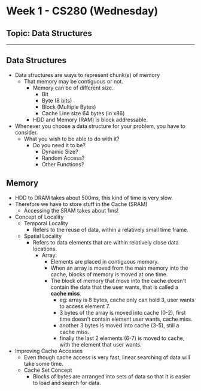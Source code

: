 # Week 1 - CS280 (Wednesday)
## Topic: Data Structures
---
## Data Structures
- Data structures are ways to represent chunk(s) of memory
  - That memory may be contiguous or not.
    - Memory can be of different size.
      - Bit
      - Byte (8 bits)
      - Block (Multiple Bytes)
      - Cache Line size 64 bytes (in x86)
    - HDD and Memory (RAM) is block addressable.
- Whenever you choose a data structure for your problem, you have to consider.
  - What you wish to be able to do with it?
    - Do you need it to be?
      - Dynamic Size?
      - Random Access?
      - Other Functions?

## Memory
- HDD to DRAM takes about 500ms, this kind of time is very slow.
- Therefore we have to store stuff in the Cache (SRAM)
  - Accessing the SRAM takes about 1ms!
- Concept of Locality
  - Temporal Locality
    - Refers to the reuse of data, within a relatively small time frame.
  - Spatial Locality
    - Refers to data elements that are within relatively close data locations.
      - Array:
        - Elements are placed in contiguous memory.
        - When an array is moved from the main memory into the cache, blocks of memory is moved at one time.
        - The block of memory that move into the cache doesn't contain the data that the user wants, that is called a **cache miss**.
          - eg: array is 8 bytes, cache only can hold 3, user wants to access element 7.
          - 3 bytes of the array is moved into cache (0-2), first time doesn't contain element user wants, cache miss.
          - another 3 bytes is moved into cache (3-5), still a cache miss.
          - finally the last 2 elements (6-7) is moved to cache, with the element that user wants.
- Improving Cache Accesses
  - Even though cache access is very fast, linear searching of data will take some time.
  - Cache Set Concept
    - Blocks of bytes are arranged into sets of data so that it is easier to load and search for data.